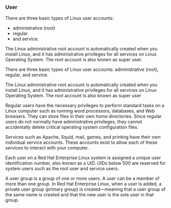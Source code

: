 ### User
There are three basic types of Linux user accounts: 
- administrative (root)<br>
- regular<br>
- and service.

The Linux administrative root account is automatically created when you install Linux, and it has administrative privileges for all services on Linux Operating System. The root account is also known as super user.

There are three basic types of Linux user accounts: administrative (root), regular, and service.

The Linux administrative root account is automatically created when you install Linux, and it has administrative privileges for all services on Linux Operating System. The root account is also known as super user

Regular users have the necessary privileges to perform standard tasks on a Linux computer such as running word processors, databases, and Web browsers. They can store files in their own home directories. Since regular users do not normally have administrative privileges, they cannot accidentally delete critical operating system configuration files.

Services such as Apache, Squid, mail, games, and printing have their own individual service accounts. These accounts exist to allow each of these services to interact with your computer.

Each user on a Red Hat Enterprise Linux system is assigned a unique user identification number, also known as a UID. UIDs below 500 are reserved for system users such as the root user and service users.

A user group is a group of one or more users. A user can be a member of more than one group. In Red Hat Enterprise Linux, when a user is added, a private user group (primary group) is created—meaning that a user group of the same name is created and that the new user is the sole user in that group.

